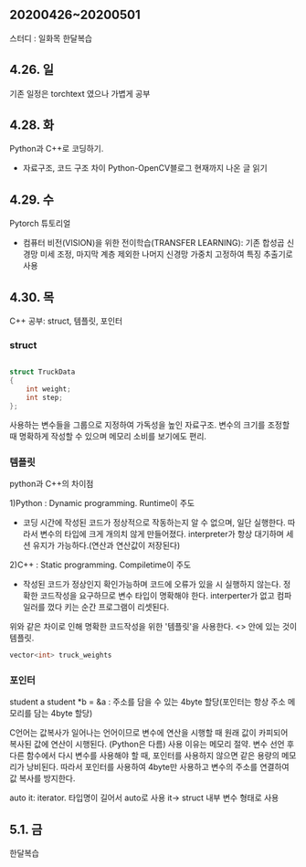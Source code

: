 ## 20200426~20200501
스터디 : 일화목
한달복습

## 4.26. 일
기존 일정은 torchtext 였으나 가볍게 공부

## 4.28. 화
Python과 C++로 코딩하기.
- 자료구조, 코드 구조 차이
Python-OpenCV블로그 현재까지 나온 글 읽기

## 4.29. 수
Pytorch 튜토리얼
- 컴퓨터 비전(VISION)을 위한 전이학습(TRANSFER LEARNING): 기존 합성곱 신경망 미세 조정, 마지막 계층 제외한 나머지 신경망 가중치 고정하여 특징 추출기로 사용

## 4.30. 목
C++ 공부: struct, 템플릿, 포인터
### struct
```c++

struct TruckData
{
    int weight;
    int step;
};
```
사용하는 변수들을 그룹으로 지정하여 가독성을 높인 자료구조. 변수의 크기를 조정할 때 명확하게 작성할 수 있으며 메모리 소비를 보기에도 편리.

### 템플릿
python과 C++의 차이점

1)Python : Dynamic programming. Runtime이 주도
- 코딩 시간에 작성된 코드가 정상적으로 작동하는지 알 수 없으며, 일단 실행한다. 따라서 변수의 타입에 크게 개의치 않게 만들어졌다. interpreter가 항상 대기하며 세션 유지가 가능하다.(연산과 연산값이 저장된다)

2)C++ : Static programming. Compiletime이 주도
- 작성된 코드가 정상인지 확인가능하며 코드에 오류가 있을 시 실행하지 않는다. 정확한 코드작성을 요구하므로 변수 타입이 명확해야 한다. interperter가 없고 컴파일러를 껐다 키는 순간 프로그램이 리셋된다.

위와 같은 차이로 인해 명확한 코드작성을 위한 '템플릿'을 사용한다. <> 안에 있는 것이 템플릿.
```c++
vector<int> truck_weights
```

### 포인터
student a 
student *b = &a : 주소를 담을 수 있는 4byte 할당(포인터는 항상 주소 메모리를 담는 4byte 할당)

C언어는 값복사가 일어나는 언어이므로 변수에 연산을 시행할 때 원래 값이 카피되어 복사된 값에 연산이 시행된다. (Python은 다름)
사용 이유는 메모리 절약. 변수 선언 후 다른 함수에서 다시 변수를 사용해야 할 때, 포인터를 사용하지 않으면 같은 용량의 메모리가 낭비된다. 따라서 포인터를 사용하여 4byte만 사용하고 변수의 주소를 연결하여 값 복사를 방지한다.

auto it: iterator. 타입명이 길어서 auto로 사용
it-> struct 내부 변수 형태로 사용 

## 5.1. 금
한달복습

